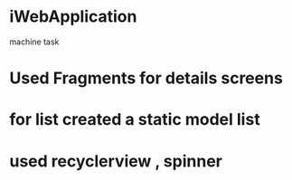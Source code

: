 # iWebApplication
machine task 
# Used Fragments for details screens 
# for list created a static model list
# used  recyclerview , spinner 
